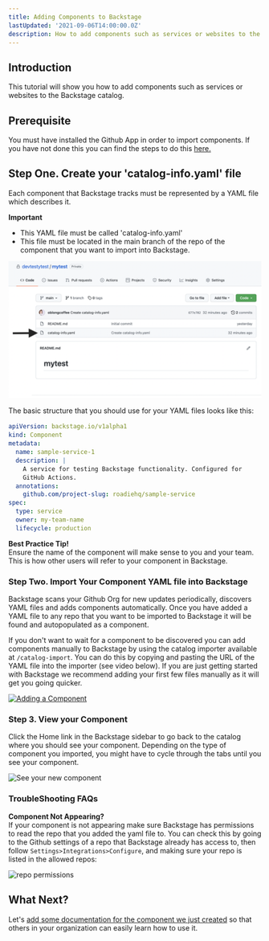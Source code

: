 ```yaml
---
title: Adding Components to Backstage
lastUpdated: '2021-09-06T14:00:00.0Z'
description: How to add components such as services or websites to the Backstage catalog.
---
```


## Introduction

This tutorial will show you how to add components such as services or websites to the Backstage catalog.

## Prerequisite 
You must have installed the Github App in order to import components. If you have not done this you can find the steps to do this [here.](https://roadie.io/docs/getting-started/getting-started-for-admins/#connect-roadie-to-github) 

## Step One. Create your 'catalog-info.yaml' file
Each component that Backstage tracks must be represented by a YAML file which describes it. 

**Important**
- This YAML file must be called 'catalog-info.yaml'
- This file must be located in the main branch of the repo of the component that you want to import into Backstage.

![Required location of a catalog-info.yaml file](./catalog-info.png)

The basic structure that you should use for your YAML files looks like this:

```yaml
apiVersion: backstage.io/v1alpha1
kind: Component
metadata:
  name: sample-service-1
  description: |
    A service for testing Backstage functionality. Configured for
    GitHub Actions.
  annotations:
    github.com/project-slug: roadiehq/sample-service
spec:
  type: service
  owner: my-team-name
  lifecycle: production
```

**Best Practice Tip!** </br>
Ensure the name of the component will make sense to you and your team. This is how other users will refer to your component in Backstage.

### Step Two. Import Your Component YAML file into Backstage
Backstage scans your Github Org for new updates periodically, discovers YAML files and adds components automatically. Once you have added a YAML file to any repo that you want to be imported to Backstage it will be found and autopopulated as a component.

If you don't want to wait for a component to be discovered you can add components manually to Backstage by using the catalog importer available at `/catalog-import`. You can do this by copying and pasting the URL of the YAML file into the importer (see video below). If you are just getting started with Backstage we recommend adding your first few files manually as it will get you going quicker. 


[![Adding a Component](https://cdn.loom.com/sessions/thumbnails/faba9cbe1b154251a3c0f138e7146e41-with-play.gif)](https://www.loom.com/share/faba9cbe1b154251a3c0f138e7146e41 "Adding a Component")

### Step 3. View your Component

Click the Home link in the Backstage sidebar to go back to the catalog where you should see your component. Depending on the type of component you imported, you might have to cycle through the tabs until you see your component.

![See your new component](marketing-site/content/docs/getting-started/adding-components/viewcomponent.png)

### TroubleShooting FAQs
**Component Not Appearing?** </br>
If your component is not appearing make sure Backstage has permissions to read the repo that you added the yaml file to.
You can check this by going to the Github settings of a repo that Backstage already has access to, then follow `Settings>Integrations>Configure`, and making sure your repo is listed in the allowed repos:

![repo permissions](marketing-site/content/docs/getting-started/adding-components/repopermissions.png)

## What Next? 

Let's [add some documentation for the component we just created](/docs/getting-started/technical-documentation/) so that others in your organization can easily learn how to use it.
